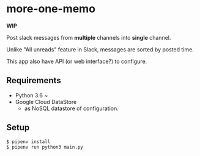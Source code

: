 # more-one-memo

**WIP**

Post slack messages from **multiple** channels into **single** channel.

Unlike "All unreads" feature in Slack, messages are sorted by posted time.

This app also have API (or web interface?) to configure.

## Requirements

- Python 3.6 ~
- Google Cloud DataStore
  - as NoSQL datastore of configuration.

## Setup

```bash
$ pipenv install
$ pipenv run python3 main.py
```
